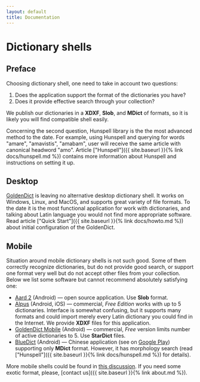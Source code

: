 ```yaml
---
layout: default
title: Documentation
---
```


# Dictionary shells
## Preface

Choosing dictionary shell, one need to take in account two questions:

1. Does the application support the format of the dictionaries you have?
1. Does it provide effective search through your collection?

We publish our dictionaries in a **XDXF**, **Slob**, and **MDict** of formats, so it is likely you will find compatible shell easily.

Concerning the second question, Hunspell library is the the most advanced method to the date. For example, using Hunspell and querying for words "amare", "amavistis", "amabam", user will receive the same article with canonical headword "amo". Article ["Hunspell"]({{ site.baseurl }}{% link docs/hunspell.md %}) contains more information about Hunspell and instructions on setting it up.


## Desktop

[GoldenDict](http://goldendict.org/) is leaving no alternative desktop dictionary shell. It works on Windows, Linux, and MacOS, and supports great variety of file formats. To the date it is the most functional application for work with dictionaries, and talking about Latin language you would not find more appropriate software. Read article ["Quick Start"]({{ site.baseurl }}{% link docs/howto.md %}) about initial configuration of the GoldenDict.


## Mobile

Situation around mobile dictionary shells is not such good. Some of them correctly recognize dictionaries, but do not provide good search, or support one format very well but do not accept other files from your collection. Below we list some software but cannot recommend absolutely satisfying one:

* [Aard 2](http://aarddict.org/) (Android) — open source application. Use **Slob** format.
* [Alpus](https://alpusapp.com/index.html) (Android, iOS) — commercial, _Free Edition_ works with up to 5 dictionaries. Interface is somewhat confusing, but it supports many formats and could import merely every Latin dictionary you could find in the Internet. We provide **XDXF** files for this application.
* [GoldenDict Mobile](http://goldendict.mobi/) (Android) — commercial, _Free_ version limits number of active dictionaries to 5. Use **StarDict** files.
* [BlueDict](http://www.ssdlsoft.com/bluedict/) (Android) — Chinese application (see on [Google Play](https://play.google.com/store/apps/details?id=cn.ssdl.bluedict)) supporting only **MDict** format. However, it has morphology search (read ["Hunspell"]({{ site.baseurl }}{% link docs/hunspell.md %}) for details).

More mobile shells could be found in [this discussion](https://github.com/nikita-moor/latin-dictionary/issues/2). If you need some exotic format, please, [contact us]({{ site.baseurl }}{% link about.md %}).

